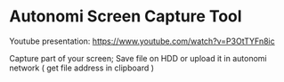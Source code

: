 # Autonomi Screen Capture Tool
Youtube presentation: https://www.youtube.com/watch?v=P3OtTYFn8ic

Capture part of your screen;
Save file on HDD or upload it in autonomi network ( get file address in clipboard )

